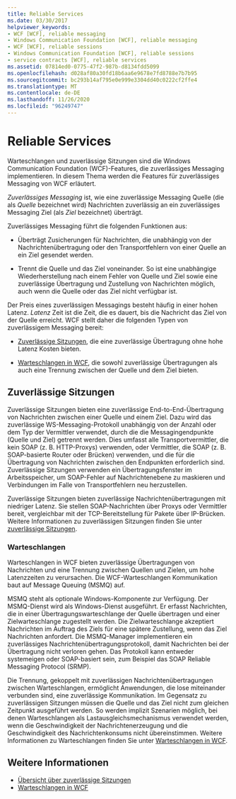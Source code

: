 ```yaml
---
title: Reliable Services
ms.date: 03/30/2017
helpviewer_keywords:
- WCF [WCF], reliable messaging
- Windows Communication Foundation [WCF], reliable messaging
- WCF [WCF], reliable sessions
- Windows Communication Foundation [WCF], reliable sessions
- service contracts [WCF], reliable services
ms.assetid: 07814ed0-0775-47f2-987b-d8134fdd5099
ms.openlocfilehash: d028af80a30fd18b6aa6e9678e7fd8788e7b7b95
ms.sourcegitcommit: bc293b14af795e0e999e3304dd40c0222cf2ffe4
ms.translationtype: MT
ms.contentlocale: de-DE
ms.lasthandoff: 11/26/2020
ms.locfileid: "96249747"
---
```

# <a name="reliable-services"></a>Reliable Services

Warteschlangen und zuverlässige Sitzungen sind die Windows Communication Foundation (WCF)-Features, die zuverlässiges Messaging implementieren. In diesem Thema werden die Features für zuverlässiges Messaging von WCF erläutert.  
  
 *Zuverlässiges Messaging* ist, wie eine zuverlässige Messaging Quelle (die als *Quelle* bezeichnet wird) Nachrichten zuverlässig an ein zuverlässiges Messaging Ziel (als *Ziel* bezeichnet) überträgt.  
  
 Zuverlässiges Messaging führt die folgenden Funktionen aus:  
  
- Überträgt Zusicherungen für Nachrichten, die unabhängig von der Nachrichtenübertragung oder den Transportfehlern von einer Quelle an ein Ziel gesendet werden.  
  
- Trennt die Quelle und das Ziel voneinander. So ist eine unabhängige Wiederherstellung nach einem Fehler von Quelle und Ziel sowie eine zuverlässige Übertragung und Zustellung von Nachrichten möglich, auch wenn die Quelle oder das Ziel nicht verfügbar ist.  
  
 Der Preis eines zuverlässigen Messagings besteht häufig in einer hohen Latenz. *Latenz* Zeit ist die Zeit, die es dauert, bis die Nachricht das Ziel von der Quelle erreicht. WCF stellt daher die folgenden Typen von zuverlässigem Messaging bereit:  
  
- [Zuverlässige Sitzungen](./feature-details/reliable-sessions.md), die eine zuverlässige Übertragung ohne hohe Latenz Kosten bieten.  
  
- [Warteschlangen in WCF](./feature-details/queues-in-wcf.md), die sowohl zuverlässige Übertragungen als auch eine Trennung zwischen der Quelle und dem Ziel bieten.  
  
## <a name="reliable-sessions"></a>Zuverlässige Sitzungen  

 Zuverlässige Sitzungen bieten eine zuverlässige End-to-End-Übertragung von Nachrichten zwischen einer Quelle und einem Ziel. Dazu wird das zuverlässige WS-Messaging-Protokoll unabhängig von der Anzahl oder dem Typ der Vermittler verwendet, durch die die Messagingendpunkte (Quelle und Ziel) getrennt werden. Dies umfasst alle Transportvermittler, die kein SOAP (z.&#160;B. HTTP-Proxys) verwenden, oder Vermittler, die SOAP (z.&#160;B. SOAP-basierte Router oder Brücken) verwenden, und die für die Übertragung von Nachrichten zwischen den Endpunkten erforderlich sind. Zuverlässige Sitzungen verwenden ein Übertragungsfenster im Arbeitsspeicher, um SOAP-Fehler auf Nachrichtenebene zu maskieren und Verbindungen im Falle von Transportfehlern neu herzustellen.  
  
 Zuverlässige Sitzungen bieten zuverlässige Nachrichtenübertragungen mit niedriger Latenz. Sie stellen SOAP-Nachrichten über Proxys oder Vermittler bereit, vergleichbar mit der TCP-Bereitstellung für Pakete über IP-Brücken. Weitere Informationen zu zuverlässigen Sitzungen finden Sie unter [zuverlässige Sitzungen](./feature-details/reliable-sessions.md).  
  
### <a name="queues"></a>Warteschlangen  

 Warteschlangen in WCF bieten zuverlässige Übertragungen von Nachrichten und eine Trennung zwischen Quellen und Zielen, um hohe Latenzzeiten zu verursachen. Die WCF-Warteschlangen Kommunikation baut auf Message Queuing (MSMQ) auf.  
  
 MSMQ steht als optionale Windows-Komponente zur Verfügung. Der MSMQ-Dienst wird als Windows-Dienst ausgeführt. Er erfasst Nachrichten, die in einer Übertragungswarteschlange der Quelle übertragen und einer Zielwarteschlange zugestellt werden. Die Zielwarteschlange akzeptiert Nachrichten im Auftrag des Ziels für eine spätere Zustellung, wenn das Ziel Nachrichten anfordert. Die MSMQ-Manager implementieren ein zuverlässiges Nachrichtenübertragungsprotokoll, damit Nachrichten bei der Übertragung nicht verloren gehen. Das Protokoll kann entweder systemeigen oder SOAP-basiert sein, zum Beispiel das SOAP Reliable Messaging Protocol (SRMP).  
  
 Die Trennung, gekoppelt mit zuverlässigen Nachrichtenübertragungen zwischen Warteschlangen, ermöglicht Anwendungen, die lose miteinander verbunden sind, eine zuverlässige Kommunikation. Im Gegensatz zu zuverlässigen Sitzungen müssen die Quelle und das Ziel nicht zum gleichen Zeitpunkt ausgeführt werden. So werden implizit Szenarien möglich, bei denen Warteschlangen als Lastausgleichsmechanismus verwendet werden, wenn die Geschwindigkeit der Nachrichtenerzeugung und die Geschwindigkeit des Nachrichtenkonsums nicht übereinstimmen. Weitere Informationen zu Warteschlangen finden Sie unter [Warteschlangen in WCF](./feature-details/queues-in-wcf.md).  
  
## <a name="see-also"></a>Weitere Informationen

- [Übersicht über zuverlässige Sitzungen](./feature-details/reliable-sessions-overview.md)
- [Warteschlangen in WCF](./feature-details/queuing-in-wcf.md)

